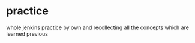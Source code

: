 # practice
whole jenkins practice by own and recollecting all the concepts which are learned previous
